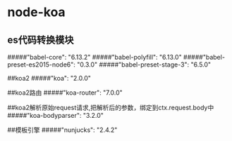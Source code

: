 # node-koa

## es代码转换模块
#####"babel-core": "6.13.2"
#####"babel-polyfill": "6.13.0"
#####"babel-preset-es2015-node6": "0.3.0"
#####"babel-preset-stage-3": "6.5.0"

##koa2
#####"koa": "2.0.0"

##koa2路由
#####"koa-router": "7.0.0"

##koa2解析原始request请求,把解析后的参数，绑定到ctx.request.body中
#####"koa-bodyparser": "3.2.0"

##模板引擎
#####"nunjucks": "2.4.2"